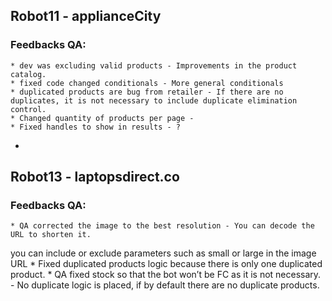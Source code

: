 ## Robot11 - applianceCity
### Feedbacks QA:
    * dev was excluding valid products - Improvements in the product catalog.
    * fixed code changed conditionals - More general conditionals
    * duplicated products are bug from retailer - If there are no duplicates, it is not necessary to include duplicate elimination control.
    * Changed quantity of products per page - 
    * Fixed handles to show in results - ?
* 
## Robot13 - laptopsdirect.co
### Feedbacks QA:
    * QA corrected the image to the best resolution - You can decode the URL to shorten it.
you can include or exclude parameters such as small or large in the image URL
    * Fixed duplicated products logic because there is only one duplicated product.
    * QA fixed stock so that the bot won’t be FC as it is not necessary. - No duplicate logic is placed, if by default there are no duplicate products.
